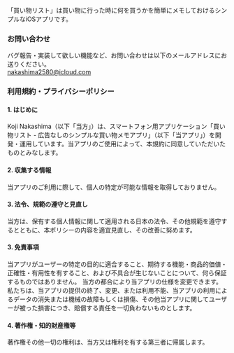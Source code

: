 「買い物リスト」は買い物に行った時に何を買うかを簡単にメモしておけるシンプルなiOSアプリです。


### お問い合わせ
バグ報告・実装して欲しい機能など、お問い合わせは以下のメールアドレスにお送りください。  
nakashima2580@icloud.com

### 利用規約・プライバシーポリシー 
#### 1. はじめに
Koji Nakashima（以下「当方」）は、スマートフォン用アプリケーション「買い物リスト - 広告なしのシンプルな買い物メモアプリ」（以下「当アプリ」）を開発・運用しています。当アプリのご使用によって、本規約に同意していただいたものとみなします。

#### 2. 収集する情報
当アプリのご利用に際して、個人の特定が可能な情報を取得しておりません。

#### 3. 法令、規範の遵守と見直し
当方は、保有する個人情報に関して適用される日本の法令、その他規範を遵守するとともに、本ポリシーの内容を適宜見直し、その改善に努めます。

#### 3. 免責事項
当アプリがユーザーの特定の目的に適合すること、期待する機能・商品的価値・正確性・有用性を有すること、および不具合が生じないことについて、何ら保証するものではありません。 当方の都合により当アプリの仕様を変更できます。私たちは、当アプリの提供の終了、変更、または利用不能、当アプリの利用によるデータの消失または機械の故障もしくは損傷、その他当アプリに関してユーザーが被った損害につき、賠償する責任を一切負わないものとします。

#### 4. 著作権・知的財産権等 
著作権その他一切の権利は、当方又は権利を有する第三者に帰属します。
